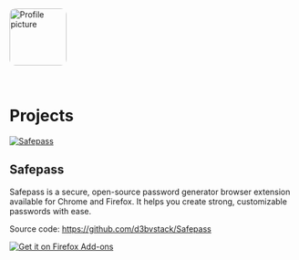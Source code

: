 
<img src="https://avatars.githubusercontent.com/u/180553755?v=4" alt="Profile picture" height="100" style="border-radius: 10%; margin-bottom: 32px" />

# Projects

[![Safepass](https://github.com/user-attachments/assets/065b62d0-397b-499d-bc0a-de9896ed8b69)](https://github.com/d3bvstack/Safepass)

## Safepass

Safepass is a secure, open-source password generator browser extension available for Chrome and Firefox. It helps you create strong, customizable passwords with ease.

Source code: https://github.com/d3bvstack/Safepass


[![Get it on Firefox Add-ons](https://github.com/user-attachments/assets/0dd140e6-750d-4b1d-a658-95f2df9fc82c)](https://addons.mozilla.org/es-ES/firefox/addon/safepass/)
